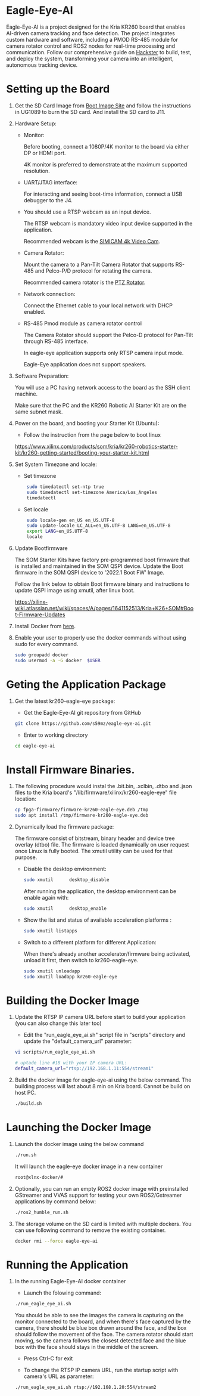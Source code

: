 # Eagle-Eye-AI

Eagle-Eye-AI is a project designed for the Kria KR260 board that enables AI-driven camera tracking and face detection. The project integrates custom hardware and software, including a PMOD RS-485 module for camera rotator control and ROS2 nodes for real-time processing and communication. Follow our comprehensive guide on [Hackster](https://www.hackster.io/matjaz4) to build, test, and deploy the system, transforming your camera into an intelligent, autonomous tracking device.

# Setting up the Board

1. Get the SD Card Image from [Boot Image Site](https://ubuntu.com/download/amd-xilinx) and follow the instructions in UG1089 to burn the SD card. And install the SD card to J11.

2. Hardware Setup:

    * Monitor:
    
      Before booting, connect a 1080P/4K monitor to the board via either DP or HDMI port.

      4K monitor is preferred to demonstrate at the maximum supported resolution.

    * UART/JTAG interface:
    
      For interacting and seeing boot-time information, connect a USB debugger to the J4.
    
    * You should use a RTSP webcam as an input device.
    
      The RTSP webcam is mandatory video input device supported in the application.

      Recommended webcam is the [SIMICAM 4k Video Cam](https://a.aliexpress.com/_EznpRub).

    * Camera Rotator:

      Mount the camera to a Pan-Tilt Camera Rotator that supports RS-485 and Pelco-P/D protocol for rotating the camera.

      Recommended camera rotator is the [PTZ Rotator](https://a.aliexpress.com/_EvhGQMB).
      
    * Network connection:
    
      Connect the Ethernet cable to your local network with DHCP enabled.

    * RS-485 Pmod module as camera rotator control 

      The Camera Rotator should support the Pelco-D protocol for Pan-Tilt through RS-485 interface.
      
      In eagle-eye application supports only RTSP camera input mode.

      Eagle-Eye application does not support speakers.
    
3. Software Preparation:

    You will use a PC having network access to the board as the SSH client machine.

    Make sure that the PC and the KR260 Robotic AI Starter Kit are on the same subnet mask.

4. Power on the board, and booting your Starter Kit (Ubuntu):

   * Follow the instruction from the page below to boot linux

  	https://www.xilinx.com/products/som/kria/kr260-robotics-starter-kit/kr260-getting-started/booting-your-starter-kit.html

5. Set System Timezone and locale:

    * Set timezone

       ```bash
		sudo timedatectl set-ntp true
		sudo timedatectl set-timezone America/Los_Angeles
		timedatectl
       ```
	
	* Set locale

       ```bash
		sudo locale-gen en_US en_US.UTF-8
		sudo update-locale LC_ALL=en_US.UTF-8 LANG=en_US.UTF-8
		export LANG=en_US.UTF-8
		locale
       ```

6. Update Bootfirmware

    The SOM Starter Kits have factory pre-programmed boot firmware that is installed and maintained in the SOM QSPI device. Update the Boot firmware in the SOM QSPI device to '2022.1 Boot FW' Image.

    Follow the link below to obtain Boot firmware binary and instructions to update QSPI image using xmutil, after linux boot.  

    https://xilinx-wiki.atlassian.net/wiki/spaces/A/pages/1641152513/Kria+K26+SOM#Boot-Firmware-Updates

7. Install Docker from [here](https://docs.docker.com/engine/install/ubuntu/).

9. Enable your user to properly use the docker commands without using sudo for every command. 

    ```bash
    sudo groupadd docker
    sudo usermod -a -G docker  $USER
	```

# Geting the Application Package

1. Get the latest kr260-eagle-eye package:

	* Get the Eagle-Eye-AI git repository from GitHub

    ```bash
    git clone https://github.com/s59mz/eagle-eye-ai.git
    ```

	* Enter to working directory

    ```bash
    cd eagle-eye-ai
    ```

# Install Firmware Binaries.

1. The following procedure would instal the .bit.bin, .xclbin, .dtbo and .json files to the Kria board's "/lib/firmware/xilinx/kr260-eagle-eye" file location:

    ```bash
    cp fpga-firmware/firmware-kr260-eagle-eye.deb /tmp
    sudo apt install /tmp/firmware-kr260-eagle-eye.deb
    ```

2. Dynamically load the firmware package:

    The firmware consist of bitstream, binary header and device tree overlay (dtbo) file. The firmware is loaded dynamically on user request once Linux is fully booted. The xmutil utility can be used for that purpose.

    * Disable the desktop environment:

       ```bash
       sudo xmutil      desktop_disable
       ```

       After running the application, the desktop environment can be enable again with:

       ```bash
       sudo xmutil      desktop_enable
       ```

    * Show the list and status of available acceleration platforms :

       ```bash
      sudo xmutil listapps
        ```

    * Switch to a different platform for different Application:

       When there's already another accelerator/firmware being activated, unload it first, then switch to kr260-eagle-eye.

       ```bash
      sudo xmutil unloadapp
      sudo xmutil loadapp kr260-eagle-eye
       ```

# Building the Docker Image

1. Update the RTSP IP camera URL before start to build your application (you can also change this later too)

    * Edit the "run_eagle_eye_ai.sh" script file in "scripts" directory and update the "default_camera_url" parameter:

    ```bash
    vi scripts/run_eagle_eye_ai.sh

    # uptade line #18 with your IP camera URL:
    default_camera_url="rtsp://192.168.1.11:554/stream1"
    ```

2. Build the docker image for eagle-eye-ai using the below command. The building process will last about 8 min on Kria board. Cannot be build on host PC.

    ```bash
    ./build.sh
    ```

# Launching the Docker Image

1. Launch the docker image using the below command

    ```bash
    ./run.sh
    ```

    It will launch the eagle-eye docker image in a new container

    ```bash
    root@xlnx-docker/#
    ```

2. Optionally, you can run an empty ROS2 docker image with preinstalled GStreamer and VVAS support for testing your own ROS2/Gstreamer applications by command below:

    ```bash
    ./ros2_humble_run.sh
    ```

3. The storage volume on the SD card is limited with multiple dockers. You can use following command to remove the existing container.

    ```bash
    docker rmi --force eagle-eye-ai
    ```

# Running the Application

1.  In the running Eagle-Eye-AI docker container 

    * Launch the folowing command:

    ```bash
    ./run_eagle_eye_ai.sh
    ```

    You should be able to see the images the camera is capturing on the monitor connected to the board, and when there's face captured by the camera, there should be blue box drawn around the face, and the box should follow the movement of the face. The camera rotator should start moving, so the camera follows the closest detected face and the blue box with the face should stays in the middle of the screen.

    * Press Ctrl-C for exit

    * To change the RTSP IP camera URL, run the startup script with camera's URL as parameter:
      
    ```bash
    ./run_eagle_eye_ai.sh rtsp://192.168.1.20:554/stream2
    ```

    
